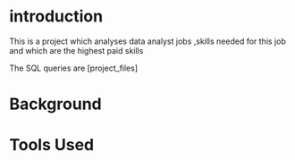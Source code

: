 # introduction

This is a project which analyses data analyst jobs ,skills needed for this job and which are the highest paid skills

The SQL queries are [project_files]

# Background

# Tools Used



